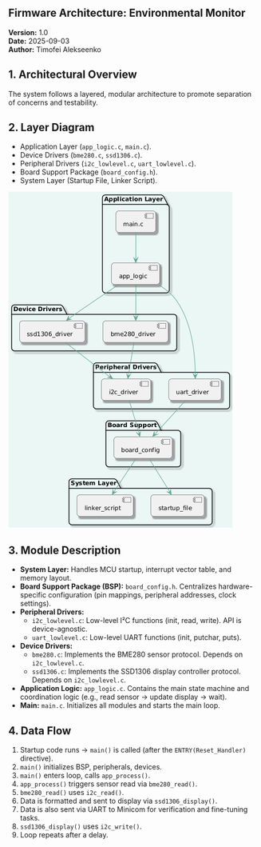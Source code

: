 ## Firmware Architecture: Environmental Monitor

**Version:** 1.0  
**Date:** 2025-09-03  
**Author:** Timofei Alekseenko

## 1. Architectural Overview

The system follows a layered, modular architecture to promote separation of concerns and testability.

## 2. Layer Diagram

* Application Layer (`app_logic.c`, `main.c`).
* Device Drivers (`bme280.c`, `ssd1306.c`).
* Peripheral Drivers (`i2c_lowlevel.c`, `uart_lowlevel.c`).
* Board Support Package (`board_config.h`).
* System Layer (Startup File, Linker Script).

![Freehand Drawing.svg](Diagrams/fw_architecture_v.1.0.png)

## 3. Module Description

* **System Layer:** Handles MCU startup, interrupt vector table, and memory layout.
* **Board Support Package (BSP):** `board_config.h`. Centralizes hardware-specific configuration (pin mappings, peripheral addresses, clock settings).
* **Peripheral Drivers:**
  * `i2c_lowlevel.c`: Low-level I²C functions (init, read, write). API is device-agnostic.
  * `uart_lowlevel.c`: Low-level UART functions (init, putchar, puts).
* **Device Drivers:**
  * `bme280.c`: Implements the BME280 sensor protocol. Depends on `i2c_lowlevel.c`.
  * `ssd1306.c`: Implements the SSD1306 display controller protocol. Depends on `i2c_lowlevel.c`.
* **Application Logic:** `app_logic.c`. Contains the main state machine and coordination logic (e.g., read sensor -> update display -> wait).
* **Main:** `main.c`. Initializes all modules and starts the main loop.

## 4. Data Flow

1. Startup code runs -> `main()` is called (after the `ENTRY(Reset_Handler)` directive).
2. `main()` initializes BSP, peripherals, devices.
3. `main()` enters loop, calls `app_process()`.
4. `app_process()` triggers sensor read via `bme280_read()`.
5. `bme280_read()` uses `i2c_read()`.
6. Data is formatted and sent to display via `ssd1306_display()`.
7. Data is also sent via UART to Minicom for verification and fine-tuning tasks.
8. `ssd1306_display()` uses `i2c_write()`.
9. Loop repeats after a delay.
